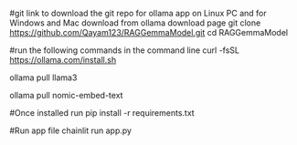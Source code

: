#git link to download the git repo for ollama app on Linux PC and for Windows and Mac download from ollama download page
git clone https://github.com/Qayam123/RAGGemmaModel.git
cd RAGGemmaModel

#run the following commands in the command line
curl -fsSL https://ollama.com/install.sh 

ollama pull llama3

ollama pull nomic-embed-text

#Once installed run
pip install -r requirements.txt

#Run app file
chainlit run app.py

